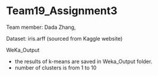 # Team19_Assignment3

Team member: Dada Zhang, 

Dataset: iris.arff (sourced from Kaggle website)


WeKa_Output
- the results of k-means are saved in Weka_Output folder.
- number of clusters is from 1 to 10
